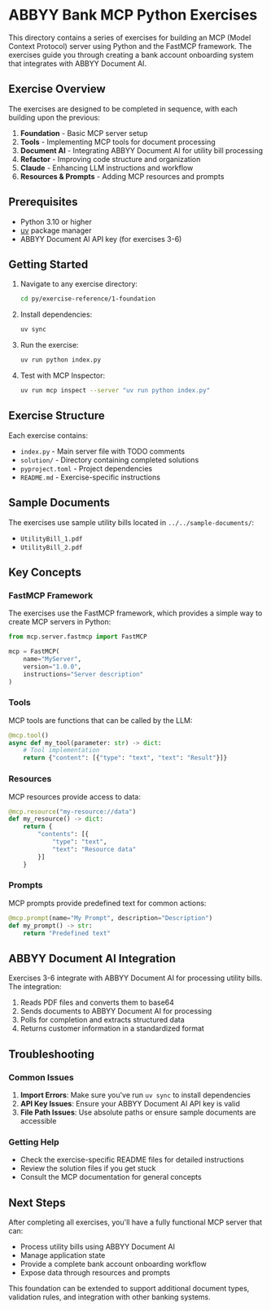 # ABBYY Bank MCP Python Exercises

This directory contains a series of exercises for building an MCP (Model Context Protocol) server using Python and the FastMCP framework. The exercises guide you through creating a bank account onboarding system that integrates with ABBYY Document AI.

## Exercise Overview

The exercises are designed to be completed in sequence, with each building upon the previous:

1. **Foundation** - Basic MCP server setup
2. **Tools** - Implementing MCP tools for document processing
3. **Document AI** - Integrating ABBYY Document AI for utility bill processing
4. **Refactor** - Improving code structure and organization
5. **Claude** - Enhancing LLM instructions and workflow
6. **Resources & Prompts** - Adding MCP resources and prompts

## Prerequisites

- Python 3.10 or higher
- [uv](https://docs.astral.sh/uv/) package manager
- ABBYY Document AI API key (for exercises 3-6)

## Getting Started

1. Navigate to any exercise directory:
   ```bash
   cd py/exercise-reference/1-foundation
   ```

2. Install dependencies:
   ```bash
   uv sync
   ```

3. Run the exercise:
   ```bash
   uv run python index.py
   ```

4. Test with MCP Inspector:
   ```bash
   uv run mcp inspect --server "uv run python index.py"
   ```

## Exercise Structure

Each exercise contains:
- `index.py` - Main server file with TODO comments
- `solution/` - Directory containing completed solutions
- `pyproject.toml` - Project dependencies
- `README.md` - Exercise-specific instructions

## Sample Documents

The exercises use sample utility bills located in `../../sample-documents/`:
- `UtilityBill_1.pdf`
- `UtilityBill_2.pdf`

## Key Concepts

### FastMCP Framework
The exercises use the FastMCP framework, which provides a simple way to create MCP servers in Python:

```python
from mcp.server.fastmcp import FastMCP

mcp = FastMCP(
    name="MyServer",
    version="1.0.0",
    instructions="Server description"
)
```

### Tools
MCP tools are functions that can be called by the LLM:

```python
@mcp.tool()
async def my_tool(parameter: str) -> dict:
    # Tool implementation
    return {"content": [{"type": "text", "text": "Result"}]}
```

### Resources
MCP resources provide access to data:

```python
@mcp.resource("my-resource://data")
def my_resource() -> dict:
    return {
        "contents": [{
            "type": "text",
            "text": "Resource data"
        }]
    }
```

### Prompts
MCP prompts provide predefined text for common actions:

```python
@mcp.prompt(name="My Prompt", description="Description")
def my_prompt() -> str:
    return "Predefined text"
```

## ABBYY Document AI Integration

Exercises 3-6 integrate with ABBYY Document AI for processing utility bills. The integration:

1. Reads PDF files and converts them to base64
2. Sends documents to ABBYY Document AI for processing
3. Polls for completion and extracts structured data
4. Returns customer information in a standardized format

## Troubleshooting

### Common Issues

1. **Import Errors**: Make sure you've run `uv sync` to install dependencies
2. **API Key Issues**: Ensure your ABBYY Document AI API key is valid
3. **File Path Issues**: Use absolute paths or ensure sample documents are accessible

### Getting Help

- Check the exercise-specific README files for detailed instructions
- Review the solution files if you get stuck
- Consult the MCP documentation for general concepts

## Next Steps

After completing all exercises, you'll have a fully functional MCP server that can:
- Process utility bills using ABBYY Document AI
- Manage application state
- Provide a complete bank account onboarding workflow
- Expose data through resources and prompts

This foundation can be extended to support additional document types, validation rules, and integration with other banking systems. 
